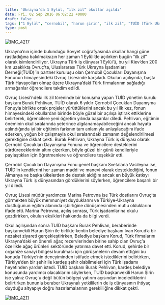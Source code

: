 ```yaml
---
title: 'Ukrayna’da 1 Eylül, “ilk zil” okullar açıldı'
date: Fri, 02 Sep 2016 06:02:22 +0000
draft: false
tags: ["1 Eylül", "cernobil", "harun şirin", "ilk zil", "TUİD (Türk Ukrayna İşadamları Derneği)", "Ukrayna Türk toplumu", "Ukrayna'da Okul"]
type: post
---
```


[![IMG_4217](https://burakpehlivan.org/wp-content/uploads/2016/09/IMG_42172.jpg)](https://burakpehlivan.org/wp-content/uploads/2016/09/IMG_42172.jpg)




Ukrayna’nın içinde bulunduğu Sovyet coğrafyasında okullar hangi güne rastladığına bakılmaksızın her zaman 1 Eylül’de açılırken bugün “ilk zil” olarak isimlendiriliyor. Ukrayna Türk iş dünyası 1 Eylül’ü, bu yıl Kiev’den 200 km uzaklıkta Ovruç’ta, Uluslararası Türk Ukrayna İşadamları Derneği(TUİD)’in partner kuruluşu olan Çernobil Çocukları Dayanışma Fonunun himayesindeki Ovruç Lisesinde karşıladı. Okulun açılışında, başta Türk Havayolları olmaz üzere Ukrayna’daki Türk firmalarının sağladığı armağanlar öğrencilere takdim edildi.




Ovruç Lisesi’ndeki ilk zil töreninde bir konuşma yapan TUİD yönetim kurulu başkanı Burak Pehlivan, TUİD olarak 6 yıldır Çernobil Çocukları Dayanışma Fonuyla birlikte ortak projeler yürüttüklerini ancak bu yıl ilk kez, fonun himayesindeki okullardan birinde böyle güzel bir açılışa iştirak ettiklerine belirterek, öğrencilere yeni öğretim yılında başarılar diledi. Pehlivan, eğitimin öneminin okul sıralarında yeterince algılanamayabileceğini ancak hayata atılındığında iyi bir eğitimin farkının tam anlamıyla anlaşılacağını ifade ederken, yoğun bir çalışmayla okul sıralarındaki zamanın değelendirilmesi gerektiğine dikkat çekti. Burak Pehlivan, Ukrayna Türk iş dünyası olarak Çernobil Çocukları Dayanışma Fonuna ve öğrencilere desteklerini sürdüreceklerinin altını çizerken, böyle güzel bir günü kendileriyle paylaştıkları için öğretmenlere ve öğrencilere teşekkür etti. 




Çernobil Çocukları Dayanışma Fonu genel başkanı Svetalana Vasileyna ise, TUİD’in kendilerini her zaman maddi ve manevi olarak desteklediğini, fonun Almanya ve başka ülkelerden de destek aldığını ancak en büyük katkıyı Ukrayna Türk iş dünyasından gördüklerini söylerken, öğrencilere başarılı bir yıl diledi. 




Ovruç Lisesi müdür yardımcısı Marina Petrovna ise Türk dostlarını Ovruç’ta görmekten büyük memnuniyet duyduklarını ve Türkiye-Ukrayna dostluğunun eğitim alanında işbirliğine dönüşmesinden mutlu olduklarını ifade etti. Marina Petrovna, açılış sonrası, Türk işadamlarına okulu gezdirirken, okulun eksikleri hakkında da bilgi verdi. 




Okul açılışından sonra TUİD başkanı Burak Pehlivan, beraberinde başkanvekili Harun Şirin ile birlikte kentin belediye başkanı Ivan Korud’a bir nezaket ziyareti gerçekleştirirken, Belediye başkanı Korud, Türk firmalarını Ukrayna’daki en önemli ağaç rezervlerinden birine sahip olan Ovruç’a özellikle ağaç ürünleri sektöründe yatırıma davet etti. Korud, şehirde bir organize sanayi bölgesi kurulması için görüşmelerin devam ettiğini bu konuda Türkiye’nin deneyiminden istifade etmek istediklerini belirtirken, Türkiye’den bir şehir ile kardeş şehir olabilmeleri için Türk işadamı heyetinden yardım istedi. TUİD başkanı Burak Pehlivan, kardeş belediye konusunda yardımcı olacaklarını söylerken, TUİD başkanvekili Harun Şirin ise yalnız Ovruç'u değil bütün bölgeyi yatırım açısından incelediklerini belirtirken bununla beraber Ukraynalı yetkililerin de iş dünyasının ihtiyaç duyduğu altyapıyı doğru hazırlamalarının gerekliliğine dikkat çekti. 




[![IMG_4211](https://burakpehlivan.org/wp-content/uploads/2016/09/IMG_4211.jpg)](https://burakpehlivan.org/wp-content/uploads/2016/09/IMG_4211.jpg)


